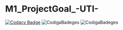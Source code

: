 # M1_ProjectGoal_-UTI-
[![Codacy Badge](https://app.codacy.com/project/badge/Grade/2390948e23164d74a9e4a4c23e88cd20)](https://www.codacy.com/gh/8Vaish/M1_Test_Your_Intellect_-APP-/dashboard?utm_source=github.com&amp;utm_medium=referral&amp;utm_content=8Vaish/M1_Test_Your_Intellect_-APP-&amp;utm_campaign=Badge_Grade)
![CodigaBadeges](https://api.codiga.io/project/31274/score/svg) 
![CodigaBadeges](https://api.codiga.io/project/31274/status/svg)
